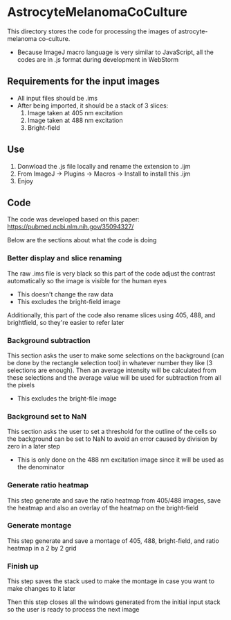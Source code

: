# AstrocyteMelanomaCoCulture
This directory stores the code for processing the images of astrocyte-melanoma co-culture. 
* Because ImageJ macro language is very similar to JavaScript, all the codes are in .js format during development in WebStorm

## Requirements for the input images
* All input files should be .ims
* After being imported, it should be a stack of 3 slices:
  1. Image taken at 405 nm excitation 
  2. Image taken at 488 nm excitation 
  3. Bright-field 

## Use
1. Donwload the .js file locally and rename the extension to .ijm
2. From ImageJ -> Plugins -> Macros -> Install to install this .ijm
3. Enjoy

## Code
The code was developed based on this paper: https://pubmed.ncbi.nlm.nih.gov/35094327/

Below are the sections about what the code is doing

### Better display and slice renaming
The raw .ims file is very black so this part of the code adjust the contrast automatically so the image is visible for the human eyes
* This doesn't change the raw data
* This excludes the bright-field image

Additionally, this part of the code also rename slices using 405, 488, and brightfield, so they're easier to refer later

### Background subtraction 
This section asks the user to make some selections on the background (can be done by the rectangle selection tool) in whatever number they like (3 selections are enough). Then an average intensity will be calculated from these selections and the average value will be used for subtraction from all the pixels
* This excludes the bright-file image

### Background set to NaN 
This section asks the user to set a threshold for the outline of the cells so the background can be set to NaN to avoid an error caused by division by zero in a later step
* This is only done on the 488 nm excitation image since it will be used as the denominator

### Generate ratio heatmap
This step generate and save the ratio heatmap from 405/488 images, save the heatmap and also an overlay of the heatmap on the bright-field

### Generate montage
This step generate and save a montage of 405, 488, bright-field, and ratio heatmap in a 2 by 2 grid

### Finish up
This step saves the stack used to make the montage in case you want to make changes to it later

Then this step closes all the windows generated from the initial input stack so the user is ready to process the next image